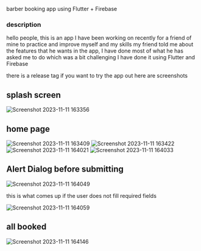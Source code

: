 barber booking app using Flutter + Firebase 
### description ##
hello people, this is an app I have been working on recently for a friend of mine to practice and improve myself and my skills 
my friend told me about the features that he wants in the app, I have done most of what he has asked me to do which was a bit challenging 
I have done it using Flutter and Firebase

there is a release tag if you want to try the app out 
here are screenshots 
## splash screen ## 
![Screenshot 2023-11-11 163356](https://github.com/Amjadyabroudi128/bookMe/assets/61939508/5247ac0f-b140-4bd9-9a5b-ee5111347d4e)
## home page ##
![Screenshot 2023-11-11 163409](https://github.com/Amjadyabroudi128/bookMe/assets/61939508/2a85d6bc-7e6a-4a2a-8f06-38e162c2010d) ![Screenshot 2023-11-11 163422](https://github.com/Amjadyabroudi128/bookMe/assets/61939508/b8a51918-2d4c-4842-be98-297ee59eb229) ![Screenshot 2023-11-11 164021](https://github.com/Amjadyabroudi128/bookMe/assets/61939508/d25d554a-5fe3-4912-ac55-4b87f057427a) ![Screenshot 2023-11-11 164033](https://github.com/Amjadyabroudi128/bookMe/assets/61939508/70e92403-a06f-4f89-ba75-8e846c897320) 
## Alert Dialog before submitting ##
![Screenshot 2023-11-11 164049](https://github.com/Amjadyabroudi128/bookMe/assets/61939508/e92472b4-061f-42ee-b635-989c7be1af85)

this is what comes up if the user does not fill required fields  

![Screenshot 2023-11-11 164059](https://github.com/Amjadyabroudi128/bookMe/assets/61939508/5f4a1c44-be1a-4c4e-82c1-622044ce03b8)

## all booked ##
![Screenshot 2023-11-11 164146](https://github.com/Amjadyabroudi128/bookMe/assets/61939508/1d0c60a3-8b1e-46f3-872e-f6398ba08d93)














